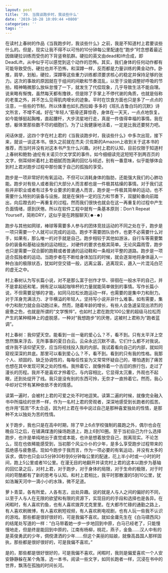 ```yaml
---
layout: post
title: '39. 当我谈跑步时，我谈些什么'
date: '2019-10-28 10:09:44 +0800'
categories: ''
tags: ''
---
```


在读村上春树的作品《当我跑步时，我谈些什么》之前，我是不知道村上君要谈些什么的。但是，现实让我不得不以可怜的10分钟每公里配速在“跑步”时念想着最近因做硬拉训练而受伤的下背竖脊肌群。硬拉的英文由dead和lift合成，即DeadLift，从中似乎可以感觉到这个动作的恐怖。其实，我们身体的任何动作都有可能导致受伤，硬拉也并不恐怖，和深蹲一样，反而都是力量训练的黄金动作。卧推，肩举，划船，硬拉，深蹲等这些重力训练都须要求核心的稳定并保持足够的张力。这次的事故的原因就在于组间的间歇和节奏混乱，以至于没能调整好呼吸的节拍，精神略微那么放纵怠慢了一下，就发生了代偿现象，几乎导致生活不能自理。说来略有惭愧，虽然每天都有撸铁，但是除了手掌上不停代谢的角质，也就是俗称的老茧之外，并不怎么见得肌肉增长的迹象。平时在饮食方面也只是多了一点点的注意，一些些的节制，所以体重也如扎西拉姆·多多的《班扎古鲁白玛的沉默》诗文所言，不增不减。好在“年轻人”筋骨还算惊奇，身体在一天天，一点点地恢复。如今能够挺起胸椎，直起腰杆，大步流星地行走，真是一件值得幸福的事情。我在想，躯体里那些数不尽的细胞们，为了让我健康地活着，一定是比我还要努力吧。



闲话休提，这四个字在村上君的《当我谈跑步时，我谈些什么》中多次出现，接下来，就谈一谈这本书。很久之前就在杰夫·贝佐斯的Amazon上收到关于这本书的推荐，而当时并没有对这本书产生什么兴趣。对村上君的认知，目前仅限于知道村上春树和鲍勃·迪伦有关诺贝尔文学奖的事件。如今细细读完这短短不到两百页的文字，侧耳倾听着村上君细腻而饱满的回忆与倾述，别有一番意味，似乎能够体会到村上君对跑步过程中那份属于自己的孤独的享受。



跑步是一项非常好的有氧运动，不但可以消耗身体的脂肪，还能强大我们的心肺功能。跑步对有些人或者我们大部分人而言都也是一件极其枯燥的事情。对于我们这些并非职业或者有过多专业要求的普通人而言，跑步是一件极其简单的运动，也不需要什么特别的装备与设施，就是在保持一定的压力和节奏下，双腿轮番向前踏出，向后蹬去的一再重复的过程。然而我们很快也就会在这一再重复的过程中产生负面情绪，感到厌倦。所以在软件工程中就有一条基本原则：Don’t Repeat Yourself，简称DRY，这似乎是在跨服聊天(*☻-☻*)



跑步与其他如网球，棒球等需要多人参与的团体竞技运动的不同之处在于，跑步是一项只需要一个人就可以完成的运动。跑步不需要团队协作，也更不必需要什么对手，如果有，那么唯一的对手就是自己。跑步相较于其他如游泳，自行车等需要繁杂的装备和基础设施的运动相比，对硬件的要求也极其简单。无论风霜雨雪，跑步也只是需要一双合脚的跑鞋或者普通的运动鞋和一条相对平整的道路。跑步是一项适合孤独者的运动。当跑步者在不断给身体加压的时候，就会逐渐地将身体逼入一种白浊的极限状态，犹如时空交错一般，远离尘嚣，逃离现实，遁入一片混沌白茫的虚无之中。



村上春树认为写长篇小说，对不是那么富于创作才华、徘徊在一般水平的自己，并不是拿起纸和笔，拥有足以端起咖啡杯的力量就能简单做到的事情。写作长篇小说，不但需要足够的才能，如同马拉松长跑运动一样，也需要的是集中力和耐力。对于浑身充满活力、才华横溢的年轻人，坚持写小说并非什么难事。如有需要，集中力和耐力就会自动跑过来。然而，随着年龄的增长，有些人会急遽呈现出浓烈的疲惫之色，也就是所谓的“文学憔悴”。也如村上君在跑完100公里的超级马拉松而产生的某种精神上的虚脱感，一种对“我想跑步”的厌倦，这被村上君称为“跑者蓝调”。



村上春树：我仰望天空。能看到一丝一毫的爱心么？不，看不到。只有太平洋上空悠然飘来浮去、无所事事的夏日白云。云朵永远沉默不语。它们什么都不对我说。或许我不该仰望天空，应当将视线投入我的内部。我试着看向自己的内部，就如同窥视深深的井底。那里可以看到爱心么？不，看不到。看到的只有我的性格。我那个人、顽固的、缺乏协调性的，每每任性妄为又常常怀疑自己的，哪怕遇到了痛苦也想在其中发现可笑之处的性格。我拎着它，就像拎着一个古旧的旅行包，走过了漫长的历程。我并不是喜欢才拎着它。与内容相比，它显得太沉重，外观也不起眼，还到处绽开了线。我只是没有别的东西可拎，无奈才一直拎着它。然而，我心中却对它怀有某种依依不舍的情感。



读第一遍时，会被村上君的可爱之处不时地逗笑。读第二遍的时候，就像完全融入书中所描绘的世界一样，作为一名村上君的旁观者，深深地感受到长跑者的孤苦。也许用“孤苦”不太合适，因为村上君在书中说过自己是那种喜爱独处的性情，是那种不太以独处为苦的性情。



关于跑步，我也只是在高中时期，除了早上6点学校强制的晨跑之外，偶尔也会在晚自习之后，在铺满煤渣的操场跑道上，跑上6到10圈。至于当初自己为什么选择跑步，也许是单纯地出于直觉或本能，也许是想着放空自己，脱离现实。不论怎么，现在也依稀能感受到，当初那个风尘仆仆的少年，是多么享受跑步过程带来的孤绝感与疲惫感。现如今跑步于我而言，作为一项必要的有氧运动，并没有太多的诉求，偶尔也只会以5分钟30秒到6分钟每公里的配速，花上半小时或一小时的时间，跑上5公里或者10公里。在漫无目的地翻开并读完村上君的这本以跑步为基轴的回忆录之后，对村上君，对于跑步，对于身体的局限，对于生命的极限，对于时间的苛酷都有了新的思考与认知。和村上君相比，我平时那散漫的5到10公里，犹如浩瀚天河中一滴小小的水珠，微不足道。



萝卜青菜，各有所爱。人各有志，出处异趣。说的就是人与人之间的偏好的不同，以至于人与人在无限的欲望和有限的资源下，实现目的的手段和选择也是各异。在闲暇时，有人喜欢钓鱼，也有人喜欢拨弄尤克里里。在大都市忙碌的通勤之路上，有人喜欢刷微博，有人喜欢刷短视频，有人喜欢刷电视剧，也有人玩一些我不认识的游戏。那些都是很好很好的，可是我偏不喜欢。就如金庸先生在《白马啸西风》的结尾处写道的一样：“白马带着她一步一步地回到中原，白马已经老了，只能慢慢地走，但是终是能回到中原的，江南有杨柳，桃花，燕子，金鱼……汉人中有的是英俊勇武的少年，倜傥潇洒的少年……但这个美丽的姑娘，就像高昌国人那样固执，那些都是很好很好的，可是我偏不喜欢。”



是的，那些都是很好很好的，可是我偏不喜欢。闲暇时，我则是偏爱喜欢一个人安安静静躲在某个角落，选一本书，阅读一些文字，如同长跑者一样，沉浸在书中的世界，飘荡在孤独的时间长河。
